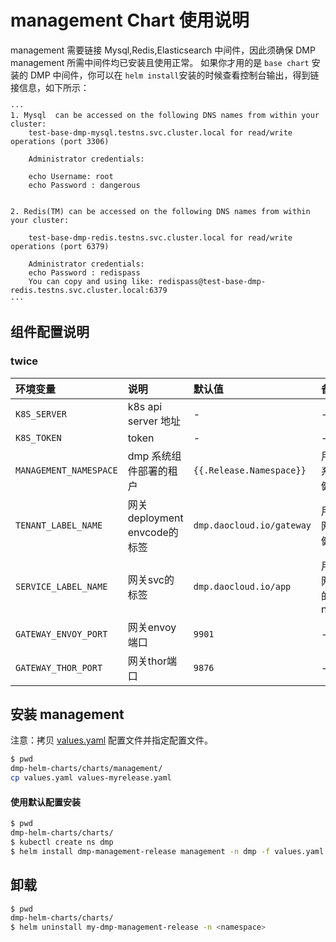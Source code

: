 # management Chart 使用说明
management 需要链接 Mysql,Redis,Elasticsearch 中间件，因此须确保 DMP management 所需中间件均已安装且使用正常。
如果你才用的是 `base chart` 安装的 DMP 中间件，你可以在 `helm install`安装的时候查看控制台输出，得到链接信息，如下所示：

```console
···
1. Mysql  can be accessed on the following DNS names from within your cluster:
    test-base-dmp-mysql.testns.svc.cluster.local for read/write operations (port 3306)

    Administrator credentials:

    echo Username: root
    echo Password : dangerous


2. Redis(TM) can be accessed on the following DNS names from within your cluster:

    test-base-dmp-redis.testns.svc.cluster.local for read/write operations (port 6379)

    Administrator credentials:
    echo Password : redispass
    You can copy and using like: redispass@test-base-dmp-redis.testns.svc.cluster.local:6379
···
```
## 组件配置说明  
### twice
| 环境变量 | 说明 | 默认值 | 备注 |
| :-----| :----- | :----- | :----- |
| `K8S_SERVER` | k8s api server 地址 | - | - |
| `K8S_TOKEN` | token | - | - |
| `MANAGEMENT_NAMESPACE` | dmp 系统组件部署的租户 | `{{.Release.Namespace}}` | 用于获取系统组件健康状态 |
| `TENANT_LABEL_NAME` | 网关deployment envcode的标签 | `dmp.daocloud.io/gateway` | 用于获取网关组件健康状态 |
| `SERVICE_LABEL_NAME` | 网关svc的标签 | `dmp.daocloud.io/app` | 用于获取网关svc的nodePort |
| `GATEWAY_ENVOY_PORT` | 网关envoy端口 | `9901` | - |
| `GATEWAY_THOR_PORT` | 网关thor端口 | `9876` | - |


## 安装 management

注意：拷贝 [values.yaml](./values.yaml) 配置文件并指定配置文件。

```bash
$ pwd
dmp-helm-charts/charts/management/
cp values.yaml values-myrelease.yaml
```

#### 使用默认配置安装
```bash
$ pwd
dmp-helm-charts/charts/
$ kubectl create ns dmp
$ helm install dmp-management-release management -n dmp -f values.yaml
```

## 卸载
```bash
$ pwd
dmp-helm-charts/charts/
$ helm uninstall my-dmp-management-release -n <namespace>
```

